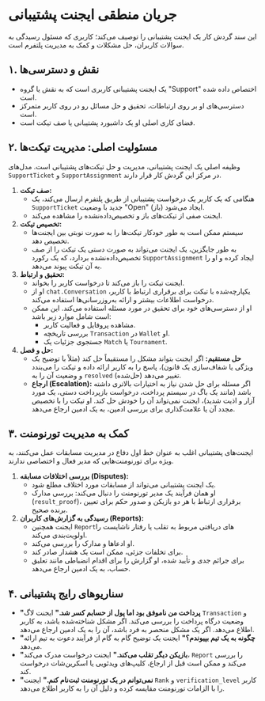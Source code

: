 # جریان منطقی ایجنت پشتیبانی

این سند گردش کار یک ایجنت پشتیبانی را توصیف می‌کند؛ کاربری که مسئول رسیدگی به سوالات کاربران، حل مشکلات و کمک به مدیریت پلتفرم است.

## ۱. نقش و دسترسی‌ها

-   یک ایجنت پشتیبانی کاربری است که به نقش یا گروه "Support" اختصاص داده شده است.
-   دسترسی‌های او بر روی ارتباطات، تحقیق و حل مسائل رو در روی کاربر متمرکز است.
-   فضای کاری اصلی او یک داشبورد پشتیبانی یا صف تیکت است.

## ۲. مسئولیت اصلی: مدیریت تیکت‌ها

وظیفه اصلی یک ایجنت پشتیبانی، مدیریت و حل تیکت‌های پشتیبانی است. مدل‌های `SupportTicket` و `SupportAssignment` در مرکز این گردش کار قرار دارند.

1.  **صف تیکت:**
    *   هنگامی که یک کاربر یک درخواست پشتیبانی از طریق پلتفرم ارسال می‌کند، یک `SupportTicket` جدید با وضعیت "Open" (باز) ایجاد می‌شود.
    *   ایجنت صفی از تیکت‌های باز و تخصیص‌داده‌نشده را مشاهده می‌کند.
2.  **تخصیص تیکت:**
    *   سیستم ممکن است به طور خودکار تیکت‌ها را به صورت نوبتی بین ایجنت‌ها تخصیص دهد.
    *   به طور جایگزین، یک ایجنت می‌تواند به صورت دستی یک تیکت را از صف تخصیص‌داده‌نشده بردارد، که یک رکورد `SupportAssignment` ایجاد کرده و او را به آن تیکت پیوند می‌دهد.
3.  **تحقیق و ارتباط:**
    *   ایجنت تیکت را باز می‌کند تا درخواست کاربر را بخواند.
    *   او از `chat.Conversation` یکپارچه‌شده با تیکت برای برقراری ارتباط با کاربر، درخواست اطلاعات بیشتر و ارائه به‌روزرسانی‌ها استفاده می‌کند.
    *   او از دسترسی‌های خود برای تحقیق در مورد مسئله استفاده می‌کند. این ممکن است شامل موارد زیر باشد:
        *   مشاهده پروفایل و فعالیت کاربر.
        *   بررسی تاریخچه `Transaction` در `Wallet` او.
        *   جستجوی جزئیات یک `Match` یا `Tournament`.
4.  **حل و فصل:**
    *   **حل مستقیم:** اگر ایجنت بتواند مشکل را مستقیماً حل کند (مثلاً با توضیح یک ویژگی یا شفاف‌سازی یک قانون)، پاسخ را به کاربر ارائه داده و تیکت را می‌بندد و وضعیت آن را به `resolved` (حل‌شده) تغییر می‌دهد.
    *   **ارجاع (Escalation):** اگر مسئله برای حل شدن نیاز به اختیارات بالاتری داشته باشد (مانند یک باگ در سیستم پرداخت، درخواست بازپرداخت دستی، یک مورد آزار و اذیت شدید)، ایجنت نمی‌تواند آن را خودش حل کند. او تیکت را با تخصیص مجدد آن یا علامت‌گذاری برای بررسی ادمین، به یک ادمین ارجاع می‌دهد.

## ۳. کمک به مدیریت تورنومنت

ایجنت‌های پشتیبانی اغلب به عنوان خط اول دفاع در مدیریت مسابقات عمل می‌کنند، به ویژه برای تورنومنت‌هایی که مدیر فعال و اختصاصی ندارند.

1.  **بررسی اختلافات مسابقه (Disputes):**
    *   یک ایجنت پشتیبانی می‌تواند از مسابقات مورد اختلاف مطلع شود.
    *   او همان فرآیند یک مدیر تورنومنت را دنبال می‌کند: بررسی مدارک (`result_proof`)، برقراری ارتباط با هر دو بازیکن و صدور حکم برای تعیین برنده صحیح.
2.  **رسیدگی به گزارش‌های کاربران (Reports):**
    *   ایجنت همچنین `Report`های دریافتی مربوط به تقلب یا رفتار ناشایست را اولویت‌بندی می‌کند.
    *   او ادعاها و مدارک را بررسی می‌کند.
    *   برای تخلفات جزئی، ممکن است یک هشدار صادر کند.
    *   برای جرائم جدی و تأیید شده، او گزارش را برای اقدام انضباطی مانند تعلیق حساب، به یک ادمین ارجاع می‌دهد.

## ۴. سناریوهای رایج پشتیبانی

-   **"پرداخت من ناموفق بود اما پول از حسابم کسر شد."** ایجنت لاگ `Transaction` و وضعیت درگاه پرداخت را بررسی می‌کند. اگر مشکل شناخته‌شده باشد، به کاربر اطلاع می‌دهد. اگر یک مشکل منحصر به فرد باشد، آن را به یک ادمین ارجاع می‌دهد.
-   **"چگونه به یک تیم بپیوندم؟"** ایجنت یک توضیح گام به گام از فرآیند دعوت به تیم ارائه می‌دهد.
-   **"بازیکن دیگر تقلب می‌کند."** ایجنت درخواست مدرک می‌کند، `Report` را بررسی می‌کند و ممکن است قبل از ارجاع، کلیپ‌های ویدئویی یا اسکرین‌شات درخواست کند.
-   **"نمی‌توانم در یک تورنومنت ثبت‌نام کنم."** ایجنت `Rank` و `verification_level` کاربر را با الزامات تورنومنت مقایسه کرده و دلیل آن را به کاربر اطلاع می‌دهد.
